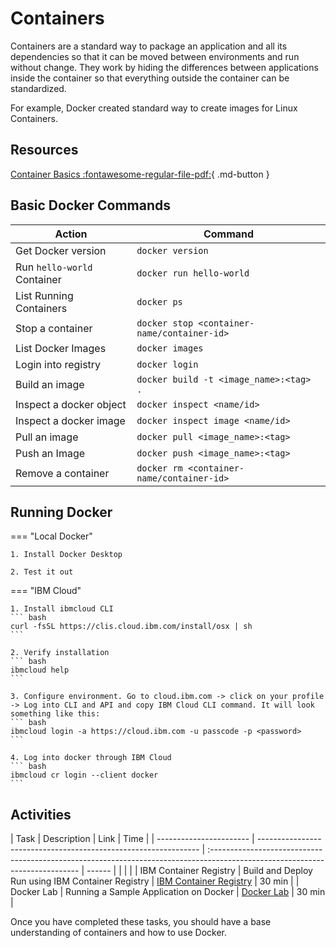 # Containers

Containers are a standard way to package an application and all its dependencies so that it can be moved between environments and run without change. They work by hiding the differences between applications inside the container so that everything outside the container can be standardized.

For example, Docker created standard way to create images for Linux Containers.

## Resources

[Container Basics :fontawesome-regular-file-pdf:](../containers/materials/02-Containers-Basics.pdf){ .md-button }

## Basic Docker Commands

| Action                      | Command                                     |
| --------------------------- | ------------------------------------------- |
| Get Docker version          | `docker version`                            |
| Run `hello-world` Container | `docker run hello-world`                    |
| List Running Containers     | `docker ps`                                 |
| Stop a container            | `docker stop <container-name/container-id>` |
| List Docker Images          | `docker images`                            |
| Login into registry         | `docker login`                              |
| Build an image              | `docker build -t <image_name>:<tag> .`      |
| Inspect a docker object     | `docker inspect <name/id>`                 |
| Inspect a docker image      | `docker inspect image <name/id>`           |
| Pull an image               | `docker pull <image_name>:<tag>`           |
| Push an Image               | `docker push <image_name>:<tag>`           |
| Remove a container          | `docker rm <container-name/container-id>`  |

## Running Docker

=== "Local Docker"

    1. Install Docker Desktop

    2. Test it out

=== "IBM Cloud"
    
    1. Install ibmcloud CLI
    ``` bash
    curl -fsSL https://clis.cloud.ibm.com/install/osx | sh
    ```

    2. Verify installation
    ``` bash
    ibmcloud help
    ```

    3. Configure environment. Go to cloud.ibm.com -> click on your profile -> Log into CLI and API and copy IBM Cloud CLI command. It will look something like this:
    ``` bash
    ibmcloud login -a https://cloud.ibm.com -u passcode -p <password>
    ```

    4. Log into docker through IBM Cloud
    ``` bash
    ibmcloud cr login --client docker
    ```
<!---
=== "Docker on Kubernetes/OpenShift"

    === "OpenShift"

        1. Login to your OpenShift cluster.
        ``` bash
        oc login...
        ```

        2. Apply the following yaml file to create the docker pod.
        ``` bash
        oc apply -f https://raw.githubusercontent.com/ibm-cloud-architecture/learning-cloudnative-101/master/static/yamls/containers/dind.yaml
        ```

        3. Then, we need to bash into the running pod.
        ``` bash
        oc exec -it dind
        ```

        4. Finally check to make sure you can run docker commands, such as
        ``` bash
        docker version
        ```
    
    === "Kubernetes"

        1. If you have already configured your Kubernetes, skip to step 5. First, add a user by setting credentials. Feel free to change the credential name, username and password to whatever you like.
        ``` bash
        kubectl config set-credentials kubeuser/foo.kubernetes.com --username=kubeuser --password=kubepassword
        ```

        2. Point to a cluster. Make sure the URI of the cluster matches the credential name you created in step 1.
        ``` bash
        kubectl config set-cluster foo.kubernetes.com --insecure-skip-tls-verify=true --server=https://foo.kubernetes.com
        ```

        3. Create a "context" that points to the cluster with a specific user.
        ``` bash
        kubectl config set-context default/foo.kubernetes.com/kubeuser --user=kubeuser/foo.kubernetes.com --namespace=default --cluster=foo.kubernetes.com
        ```

        4. Tell kubectl to use this context
        ``` bash
        kubectl config use-context default/foo.kubernetes.com/kubeuser
        ```

        5. Apply the following yaml file to create the docker pod.
        ``` bash
        kubectl apply -f https://raw.githubusercontent.com/ibm-cloud-architecture/learning-cloudnative-101/master/static/yamls/containers/dind.yaml
        ```

        6. Then, we need to bash into the running pod.
        ``` bash
        kubectl exec -it dind
        ```

        7. Finally check to make sure you can run docker commands, such as
        ``` bash
        docker version
        ```
--->
## Activities

| Task                    | Description                                                     | Link                                                                                                                         | Time   |
| ----------------------- | --------------------------------------------------------------- | :--------------------------------------------------------------------------------------------------------------------------- | ------ |                                                       |                                                                                                                              |        |
| IBM Container Registry  | Build and Deploy Run using IBM Container Registry               | [IBM Container Registry](./activities/ibmcloud-cr)                                                                           | 30 min |
| Docker Lab              | Running a Sample Application on Docker                          | [Docker Lab](./labs/containers/index.md)                                                                                                  | 30 min |

Once you have completed these tasks, you should have a base understanding of containers and how to use Docker.
